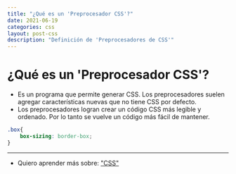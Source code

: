 ```yaml
---
title: "¿Qué es un 'Preprocesador CSS'?"
date: 2021-06-19
categories: css
layout: post-css
description: "Definición de 'Preprocesadores de CSS'"
---
```


# ¿Qué es un 'Preprocesador CSS'?

- Es un programa que permite generar CSS. Los preprocesadores suelen agregar características nuevas que no tiene CSS por defecto.
- Los preprocesadores logran crear un código CSS más legible y ordenado. Por lo tanto se vuelve un código más fácil de mantener.

````css
.box{
	box-sizing: border-box;
}
````

***

- Quiero aprender más sobre: ["CSS"](../00/css)
